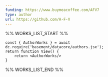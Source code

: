 ```yaml
---
funding: https://www.buymeacoffee.com/AFV7
type: author
url: https://github.com/A-F-V
---
```



%% WORKS_LIST_START %%

```datacorejsx
const { AuthorWorks } = await dc.require('basement/datacore/authors.jsx');
return function View() {
    return <AuthorWorks/>
}
```
%% WORKS_LIST_END %%